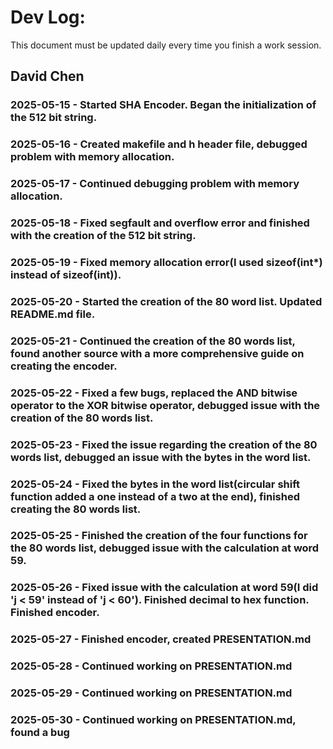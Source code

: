 # Dev Log:

This document must be updated daily every time you finish a work session.

## David Chen  

### 2025-05-15 - Started SHA Encoder. Began the initialization of the 512 bit string.

### 2025-05-16 - Created makefile and h header file, debugged problem with memory allocation.

### 2025-05-17 - Continued debugging problem with memory allocation.

### 2025-05-18 - Fixed segfault and overflow error and finished with the creation of the 512 bit string.

### 2025-05-19 - Fixed memory allocation error(I used sizeof(int*) instead of sizeof(int)).

### 2025-05-20 - Started the creation of the 80 word list. Updated README.md file. 

### 2025-05-21 - Continued the creation of the 80 words list, found another source with a more comprehensive guide on creating the encoder.

### 2025-05-22 - Fixed a few bugs, replaced the AND bitwise operator to the XOR bitwise operator, debugged issue with the creation of the 80 words list.

### 2025-05-23 - Fixed the issue regarding the creation of the 80 words list, debugged an issue with the bytes in the word list. 

### 2025-05-24 - Fixed the bytes in the word list(circular shift function added a one instead of a two at the end), finished creating the 80 words list.

### 2025-05-25 - Finished the creation of the four functions for the 80 words list, debugged issue with the calculation at word 59.

### 2025-05-26 - Fixed issue with the calculation at word 59(I did 'j < 59' instead of 'j < 60'). Finished decimal to hex function. Finished encoder. 

### 2025-05-27 - Finished encoder, created PRESENTATION.md

### 2025-05-28 - Continued working on PRESENTATION.md

### 2025-05-29 - Continued working on PRESENTATION.md

### 2025-05-30 - Continued working on PRESENTATION.md, found a bug 